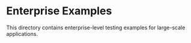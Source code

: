 # Enterprise Examples

This directory contains enterprise-level testing examples for large-scale applications.
